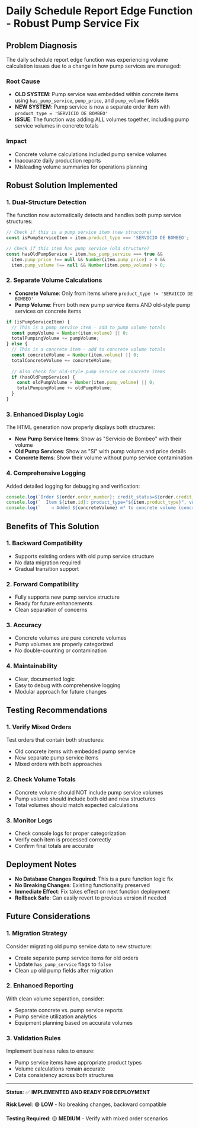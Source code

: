 # Daily Schedule Report Edge Function - Robust Pump Service Fix

## Problem Diagnosis

The daily schedule report edge function was experiencing volume calculation issues due to a change in how pump services are managed:

### **Root Cause**
- **OLD SYSTEM**: Pump service was embedded within concrete items using `has_pump_service`, `pump_price`, and `pump_volume` fields
- **NEW SYSTEM**: Pump service is now a separate order item with `product_type = 'SERVICIO DE BOMBEO'`
- **ISSUE**: The function was adding ALL volumes together, including pump service volumes in concrete totals

### **Impact**
- Concrete volume calculations included pump service volumes
- Inaccurate daily production reports
- Misleading volume summaries for operations planning

## Robust Solution Implemented

### **1. Dual-Structure Detection**
The function now automatically detects and handles both pump service structures:

```typescript
// Check if this is a pump service item (new structure)
const isPumpServiceItem = item.product_type === 'SERVICIO DE BOMBEO';

// Check if this item has pump service (old structure)
const hasOldPumpService = item.has_pump_service === true && 
  item.pump_price !== null && Number(item.pump_price) > 0 &&
  item.pump_volume !== null && Number(item.pump_volume) > 0;
```

### **2. Separate Volume Calculations**
- **Concrete Volume**: Only from items where `product_type != 'SERVICIO DE BOMBEO'`
- **Pump Volume**: From both new pump service items AND old-style pump services on concrete items

```typescript
if (isPumpServiceItem) {
  // This is a pump service item - add to pump volume totals
  const pumpVolume = Number(item.volume) || 0;
  totalPumpingVolume += pumpVolume;
} else {
  // This is a concrete item - add to concrete volume totals
  const concreteVolume = Number(item.volume) || 0;
  totalConcreteVolume += concreteVolume;
  
  // Also check for old-style pump service on concrete items
  if (hasOldPumpService) {
    const oldPumpVolume = Number(item.pump_volume) || 0;
    totalPumpingVolume += oldPumpVolume;
  }
}
```

### **3. Enhanced Display Logic**
The HTML generation now properly displays both structures:

- **New Pump Service Items**: Show as "Servicio de Bombeo" with their volume
- **Old Pump Services**: Show as "Sí" with pump volume and price details
- **Concrete Items**: Show their volume without pump service contamination

### **4. Comprehensive Logging**
Added detailed logging for debugging and verification:

```typescript
console.log(`Order ${order.order_number}: credit_status=${order.credit_status}, order_status=${order.order_status}, isFullyApproved=${isFullyApproved}`);
console.log(`  Item ${item.id}: product_type="${item.product_type}", volume=${item.volume}, isPumpServiceItem=${isPumpServiceItem}, hasOldPumpService=${hasOldPumpService}`);
console.log(`    → Added ${concreteVolume} m³ to concrete volume (concrete item)`);
```

## Benefits of This Solution

### **1. Backward Compatibility**
- Supports existing orders with old pump service structure
- No data migration required
- Gradual transition support

### **2. Forward Compatibility**
- Fully supports new pump service structure
- Ready for future enhancements
- Clean separation of concerns

### **3. Accuracy**
- Concrete volumes are pure concrete volumes
- Pump volumes are properly categorized
- No double-counting or contamination

### **4. Maintainability**
- Clear, documented logic
- Easy to debug with comprehensive logging
- Modular approach for future changes

## Testing Recommendations

### **1. Verify Mixed Orders**
Test orders that contain both structures:
- Old concrete items with embedded pump service
- New separate pump service items
- Mixed orders with both approaches

### **2. Check Volume Totals**
- Concrete volume should NOT include pump service volumes
- Pump volume should include both old and new structures
- Total volumes should match expected calculations

### **3. Monitor Logs**
- Check console logs for proper categorization
- Verify each item is processed correctly
- Confirm final totals are accurate

## Deployment Notes

- **No Database Changes Required**: This is a pure function logic fix
- **No Breaking Changes**: Existing functionality preserved
- **Immediate Effect**: Fix takes effect on next function deployment
- **Rollback Safe**: Can easily revert to previous version if needed

## Future Considerations

### **1. Migration Strategy**
Consider migrating old pump service data to new structure:
- Create separate pump service items for old orders
- Update `has_pump_service` flags to `false`
- Clean up old pump fields after migration

### **2. Enhanced Reporting**
With clean volume separation, consider:
- Separate concrete vs. pump service reports
- Pump service utilization analytics
- Equipment planning based on accurate volumes

### **3. Validation Rules**
Implement business rules to ensure:
- Pump service items have appropriate product types
- Volume calculations remain accurate
- Data consistency across both structures

---

**Status**: ✅ **IMPLEMENTED AND READY FOR DEPLOYMENT**

**Risk Level**: 🟢 **LOW** - No breaking changes, backward compatible

**Testing Required**: 🟡 **MEDIUM** - Verify with mixed order scenarios

